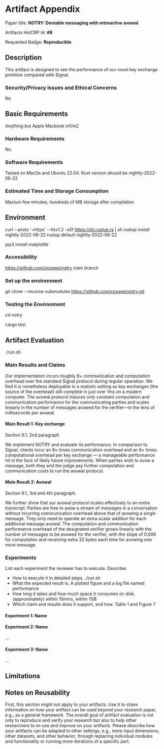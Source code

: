 # Artifact Appendix

Paper title: **NOTRY: Deniable messaging with retroactive avowal**

Artifacts HotCRP Id: **#8**

Requested Badge: **Reproducible**

## Description
This artifact is designed to see the performance of our novel key exchange primitive compared with Signal.

### Security/Privacy Issues and Ethical Concerns
No

## Basic Requirements
Anything but Apple Macbook m1/m2

### Hardware Requirements
No.

### Software Requirements
Tested on MacOs and Ubuntu 22.04.
Rust version should be nightly-2022-06-22


### Estimated Time and Storage Consumption
Maxium few minutes, hundreds of MB storage after compilation

## Environment
curl --proto '=https' --tlsv1.2 -sSf https://sh.rustup.rs | sh
rustup install nightly-2022-06-22
rustup default nightly-2022-06-22

pip3 install matplotlib

### Accessibility
https://github.com/xxsqwe/notry main branch


### Set up the environment
git clone --recurse-submodules https://github.com/xxsqwe/notry.git




### Testing the Environment

cd notry

cargo test
## Artifact Evaluation
./run.sh


### Main Results and Claims
Our implementation incurs roughly 8× communication and computation overhead over
the standard Signal protocol during regular operation. We find it
is nonetheless deployable in a realistic setting as key exchanges
(the source of the overhead) still complete in just over 1ms on a
modern computer. The avowal protocol induces only constant computation and communication performance for the communicating
parties and scales linearly in the number of messages avowed for
the verifier—in the tens of milliseconds per avowal.
#### Main Result 1: Key exchange
Section 6.1, 2nd paragraph

We implement NOTRY and evaluate its performance. In comparison to Signal, clients incur an 8× times communication overhead and an 8× times computational overhead
per key exchange — a manageable performance hit in the face
of likely future improvements. When parties wish to avow a
message, both they and the judge pay further computation
and communication costs to run the avowal protocol.

#### Main Result 2: Avowal
Section 6.1, 3rd and 4th paragraph.

We further show that our avowal protocol scales effectively
to an entire transcript. Parties are free to avow a stream
of messages in a conversation without incurring communication overhead above that of avowing a single message.
They only need to operate an extra scalar addition for each
additional message avowal. The computation and communication performance overhead of the designated verifier
grows linearly with the number of messages to be avowed
for the verifier, with the slope of 0.006 for computation and
receiving extra 32 bytes each time for avowing one more
message.

### Experiments
List each experiment the reviewer has to execute. Describe:
 - How to execute it in detailed steps. ./run.sh
 - What the expected result is. A plotted figure and a log file named performance
 - How long it takes and how much space it consumes on disk. (approximately) within 10mins, within 1GB
 - Which claim and results does it support, and how. Table 1 and Figure 7

#### Experiment 1: Name

#### Experiment 2: Name
...

#### Experiment 3: Name
...

## Limitations


## Notes on Reusability
First, this section might not apply to your artifacts.
Use it to share information on how your artifact can be used beyond your research paper, e.g., as a general framework.
The overall goal of artifact evaluation is not only to reproduce and verify your research but also to help other researchers to re-use and improve on your artifacts.
Please describe how your artifacts can be adapted to other settings, e.g., more input dimensions, other datasets, and other behavior, through replacing individual modules and functionality or running more iterations of a specific part.